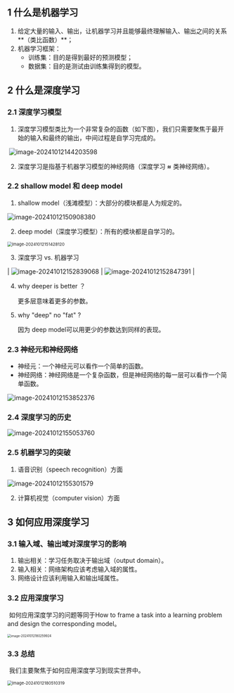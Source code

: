 ## 1 什么是机器学习

1. 给定大量的输入、输出，让机器学习并且能够最终理解输入、输出之间的关系**（类比函数）**；
2. 机器学习框架：
   - 训练集：目的是得到最好的预测模型；
   - 数据集：目的是测试由训练集得到的模型。



## 2 什么是深度学习

### 2.1 深度学习模型

1. 深度学习模型类比为一个非常复杂的函数（如下图），我们只需要聚焦于最开始的输入和最终的输出，中间过程是自学习完成的。

​	                                  ![image-20241012144203598](D:\tools\typora_images\image-20241012144203598.png)	

2. 深度学习是指基于机器学习模型的神经网络（深度学习 **≈** 类神经网络）。

### 2.2 shallow model 和 deep model

1. shallow model（浅滩模型）：大部分的模块都是人为规定的。

![image-20241012150908380](D:\tools\typora_images\image-20241012150908380.png)

2. deep model（深度学习模型）：所有的模块都是自学习的。

<img src="D:\tools\typora_images\image-20241012151428120.png" alt="image-20241012151428120" style="zoom:67%;" />

3. 深度学习 vs. 机器学习

| ![image-20241012152839068](D:\tools\typora_images\image-20241012152839068.png) | ![image-20241012152847391](D:\tools\typora_images\image-20241012152847391.png) |

4. why deeper is better ？

   更多层意味着更多的参数。

5. why "deep" no "fat" ?

   因为 deep model可以用更少的参数达到同样的表现。

### 2.3 神经元和神经网络

- 神经元：一个神经元可以看作一个简单的函数。
- 神经网络：神经网络是一个复杂函数，但是神经网络的每一层可以看作一个简单函数。

![image-20241012153852376](D:\tools\typora_images\image-20241012153852376.png)

### 2.4 深度学习的历史

![image-20241012155053760](D:\tools\typora_images\image-20241012155053760.png)

### 2.5 机器学习的突破

1. 语音识别（speech recognition）方面

![image-20241012155301579](D:\tools\typora_images\image-20241012155301579.png)

2. 计算机视觉（computer vision）方面



## 3 如何应用深度学习

### 3.1 输入域、输出域对深度学习的影响

1. 输出相关：学习任务取决于输出域（output domain）。
2. 输入相关：网络架构应该考虑输入域的属性。
3. 网络设计应该利用输入和输出域属性。

### 3.2 应用深度学习

​	如何应用深度学习的问题等同于How to frame a task into a learning problem and design the corresponding model。

<img src="D:\tools\typora_images\image-20241012180259924.png" alt="image-20241012180259924" style="zoom:50%;" />

### 3.3 总结

​	我们主要聚焦于如何应用深度学习到现实世界中。

<img src="D:\tools\typora_images\image-20241012180510319.png" alt="image-20241012180510319" style="zoom:67%;" />



